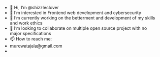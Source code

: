 - 👋 Hi, I’m @shizzleclover
- 👀 I’m interested in Frontend web development and cybersecurity
- 🌱 I’m currently working on the betterment and development of my skills and work ethics 
- 💞️ I’m looking to collaborate on multiple open source project with no major specifications 
- 📫 How to reach me:
- murewatajala@gmail.com
- 

<!---
shizzleclover/shizzleclover is a ✨ special ✨ repository because its `README.md` (this file) appears on your GitHub profile.
You can click the Preview link to take a look at your changes.
--->
